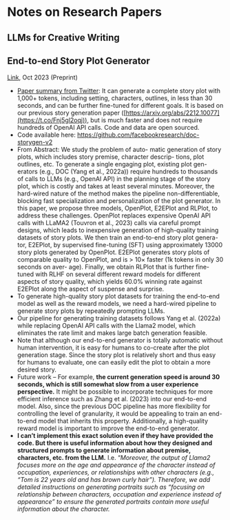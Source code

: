 # Notes on Research Papers 
## LLMs for Creative Writing
## ****End-to-end Story Plot Generator****
[Link](https://arxiv.org/abs/2310.08796), Oct 2023 (Preprint)

- [Paper summary from Twitter](https://twitter.com/tydsh/status/1720124757084098898): It can generate a complete story plot with 1,000+ tokens, including setting, characters, outlines, in less than 30 seconds, and can be further fine-tuned for different goals. It is based on our previous story generation paper ([https://arxiv.org/abs/2212.10077](https://t.co/Fnj5gl2oqj)), but is much faster and does not require hundreds of OpenAI API calls. Code and data are open sourced.
- Code available here: https://github.com/facebookresearch/doc-storygen-v2
- From Abstract: We study the problem of auto- matic generation of story plots, which includes story premise, character descrip- tions, plot outlines, etc. To generate a single engaging plot, existing plot gen- erators (e.g., DOC (Yang et al., 2022a)) require hundreds to thousands of calls to LLMs (e.g., OpenAI API) in the planning stage of the story plot, which is costly and takes at least several minutes. Moreover, the hard-wired nature of the method makes the pipeline non-differentiable, blocking fast specialization and personalization of the plot generator. In this paper, we propose three models, OpenPlot, E2EPlot and RLPlot, to address these challenges. OpenPlot replaces expensive OpenAI API calls with LLaMA2 (Touvron et al., 2023) calls via careful prompt designs, which leads to inexpensive generation of high-quality training datasets of story plots. We then train an end-to-end story plot genera- tor, E2EPlot, by supervised fine-tuning (SFT) using approximately 13000 story plots generated by OpenPlot. E2EPlot generates story plots of comparable quality to OpenPlot, and is > 10× faster (1k tokens in only 30 seconds on aver- age). Finally, we obtain RLPlot that is further fine-tuned with RLHF on several different reward models for different aspects of story quality, which yields 60.0% winning rate against E2EPlot along the aspect of suspense and surprise.
- To generate high-quality story plot datasets for training the end-to-end model as well as the reward models, we need a hard-wired pipeline to generate story plots by repeatedly prompting LLMs.
- Our pipeline for generating training datasets follows Yang et al. (2022a) while replacing OpenAI API calls with the Llama2 model, which eliminates the rate limit and makes large batch generation feasible.
- Note that although our end-to-end generator is totally automatic without human intervention, it is easy for humans to co-create after the plot generation stage. Since the story plot is relatively short and thus easy for humans to evaluate, one can easily edit the plot to obtain a more desired story.
- Future work – For example, **the current generation speed is around 30 seconds, which is still somewhat slow from a user experience perspective.** It might be possible to incorporate techniques for more efficient inference such as Zhang et al. (2023) into our end-to-end model. Also, since the previous DOC pipeline has more flexibility for controlling the level of granularity, it would be appealing to train an end-to-end model that inherits this property. Additionally, a high-quality reward model is important to improve the end-to-end generator.
- **I can’t implement this exact solution  even if they have provided the code. But there is useful information about how they designed and structured prompts to generate information about premise, characters, etc. from the LLM.** I.e. “*Moreover, the output of Llama2 focuses more on the age and appearance of the character instead of occupation, experiences, or relationships with other characters (e.g., “Tom is 22 years old and has brown curly hair”). Therefore, we add detailed instructions on generating portraits such as “focusing on relationship between characters, occupation and experience instead of appearance” to ensure the generated portraits contain more useful information about the character.*
